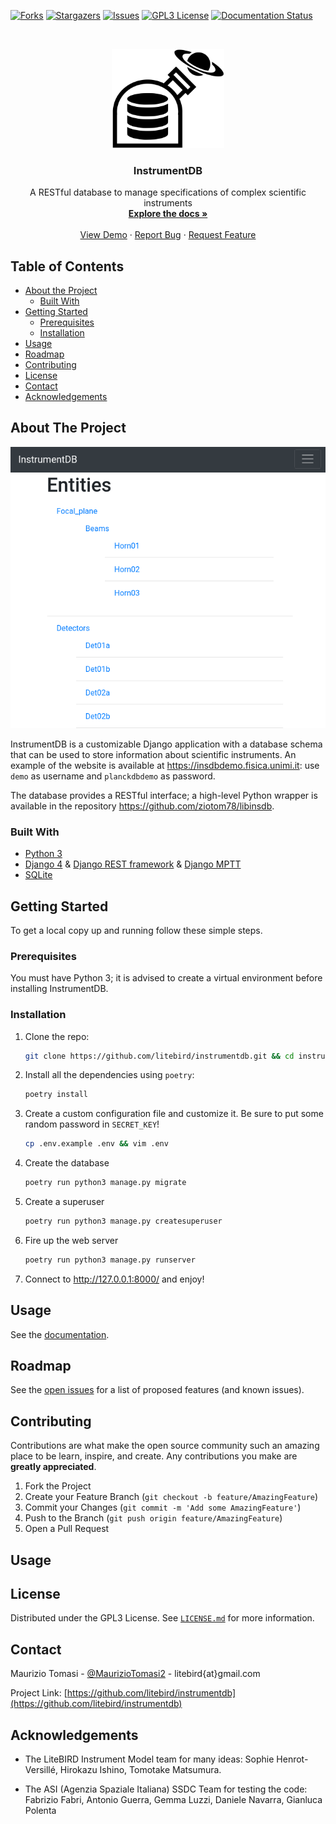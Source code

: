 <!-- This template was took from https://github.com/othneildrew/Best-README-Template -->

<!-- PROJECT SHIELDS -->
[![Forks][forks-shield]][forks-url]
[![Stargazers][stars-shield]][stars-url]
[![Issues][issues-shield]][issues-url]
[![GPL3 License][license-shield]][license-url]
[![Documentation Status][docs-shield]][docs-url]


<!-- PROJECT LOGO -->
<br />
<p align="center">
  <a href="https://github.com/litebird/instrumentdb">
    <img src="images/logo.svg" alt="Logo" width="180">
  </a>

  <h3 align="center">InstrumentDB</h3>

  <p align="center">
    A RESTful database to manage specifications of complex scientific instruments
    <br />
    <a href="https://instrumentdb.readthedocs.io/en/latest/?badge=latest"><strong>Explore the docs »</strong></a>
    <br />
    <br />
    <a href="https://github.com/litebird/instrumentdb">View Demo</a>
    ·
    <a href="https://github.com/litebird/instrumentdb/issues">Report Bug</a>
    ·
    <a href="https://github.com/litebird/instrumentdb/issues">Request Feature</a>
  </p>
</p>



## Table of Contents

* [About the Project](#about-the-project)
  * [Built With](#built-with)
* [Getting Started](#getting-started)
  * [Prerequisites](#prerequisites)
  * [Installation](#installation)
* [Usage](#usage)
* [Roadmap](#roadmap)
* [Contributing](#contributing)
* [License](#license)
* [Contact](#contact)
* [Acknowledgements](#acknowledgements)



## About The Project

[![Product Name Screen Shot][product-screenshot]](https://github.com/litebird/instrumentdb)

InstrumentDB is a customizable Django application with a database schema that can be used to store information about scientific instruments. An example of the website is available at <https://insdbdemo.fisica.unimi.it>: use `demo` as username and `planckdbdemo` as password.

The database provides a RESTful interface; a high-level Python wrapper is available in the repository <https://github.com/ziotom78/libinsdb>.

### Built With

-   [Python 3](https://www.python.org/)
-   [Django 4](https://www.djangoproject.com/) & [Django REST
  framework](https://www.django-rest-framework.org/) & [Django
  MPTT](https://github.com/django-mptt/django-mptt)
-   [SQLite](https://sqlite.org)



## Getting Started

To get a local copy up and running follow these simple steps.

### Prerequisites

You must have Python 3; it is advised to create a virtual environment
before installing InstrumentDB.

### Installation
 
1.  Clone the repo:
    ```sh
    git clone https://github.com/litebird/instrumentdb.git && cd instrumentdb
    ```
    
2.  Install all the dependencies using `poetry`:

    ```sh
    poetry install
    ```

3.  Create a custom configuration file and customize it. Be sure to put some random password in `SECRET_KEY`!
    ```sh
    cp .env.example .env && vim .env
    ```
    
4.  Create the database
    ```sh
    poetry run python3 manage.py migrate
    ```

5.  Create a superuser
    ```sh
    poetry run python3 manage.py createsuperuser
    ```

6.  Fire up the web server
    ```sh
    poetry run python3 manage.py runserver
    ```

7.  Connect to http://127.0.0.1:8000/ and enjoy!


## Usage

See the [documentation][docs-url].


## Roadmap

See the [open issues](https://github.com/litebird/instrumentdb/issues)
for a list of proposed features (and known issues).



## Contributing

Contributions are what make the open source community such an amazing
place to be learn, inspire, and create. Any contributions you make are
**greatly appreciated**.

1. Fork the Project
2. Create your Feature Branch (`git checkout -b feature/AmazingFeature`)
3. Commit your Changes (`git commit -m 'Add some AmazingFeature'`)
4. Push to the Branch (`git push origin feature/AmazingFeature`)
5. Open a Pull Request


## Usage


## License

Distributed under the GPL3 License. See [`LICENSE.md`][license-url]
for more information.



## Contact

Maurizio Tomasi -
[@MaurizioTomasi2](https://twitter.com/@MaurizioTomasi2) -
litebird{at}gmail.com

Project Link:
[https://github.com/litebird/instrumentdb](https://github.com/litebird/instrumentdb)



<!-- ACKNOWLEDGEMENTS -->
## Acknowledgements

- The LiteBIRD Instrument Model team for many ideas: Sophie Henrot-Versillé, Hirokazu Ishino, Tomotake Matsumura.

- The ASI (Agenzia Spaziale Italiana) SSDC Team for testing the code: Fabrizio Fabri, Antonio Guerra, Gemma Luzzi, Daniele Navarra, Gianluca Polenta


<!-- MARKDOWN LINKS & IMAGES -->
<!-- https://www.markdownguide.org/basic-syntax/#reference-style-links -->
[forks-shield]: https://img.shields.io/github/forks/litebird/instrumentdb.svg?style=flat-square
[forks-url]: https://github.com/litebird/instrumentdb/network/members
[stars-shield]: https://img.shields.io/github/stars/litebird/instrumentdb.svg?style=flat-square
[stars-url]: https://github.com/litebird/instrumentdb/stargazers
[issues-shield]: https://img.shields.io/github/issues/litebird/instrumentdb.svg?style=flat-square
[issues-url]: https://github.com/litebird/instrumentdb/issues
[license-shield]: https://img.shields.io/github/license/litebird/instrumentdb.svg?style=flat-square
[license-url]: https://github.com/litebird/instrumentdb/blob/master/LICENSE.md
[product-screenshot]: images/instrumentdb-screenshot.png
[docs-shield]: https://readthedocs.org/projects/instrumentdb/badge/?version=latest
[docs-url]: https://instrumentdb.readthedocs.io/en/latest/?badge=latest
